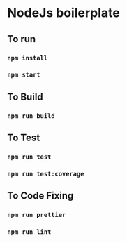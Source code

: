 # NodeJs boilerplate

## To run

### `npm install`
### `npm start`

## To Build

### `npm run build`

## To Test

### `npm run test`
### `npm run test:coverage`

## To Code Fixing

### `npm run prettier`
### `npm run lint`